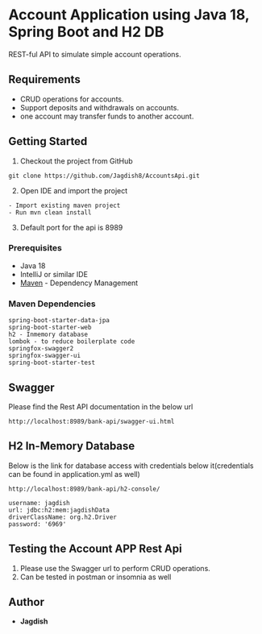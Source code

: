 # Account Application using Java 18, Spring Boot and H2 DB

REST-ful API to simulate simple account operations.

## Requirements

*	CRUD operations for accounts.
*	Support deposits and withdrawals on accounts.
*	one account may transfer funds to another account.

## Getting Started

1. Checkout the project from GitHub

```
git clone https://github.com/Jagdish8/AccountsApi.git
```

2. Open IDE and import the project

```
- Import existing maven project
- Run mvn clean install
```
3. Default port for the api is 8989


### Prerequisites

* Java 18
* IntelliJ or similar IDE
* [Maven](https://maven.apache.org/) - Dependency Management

### Maven Dependencies

```
spring-boot-starter-data-jpa
spring-boot-starter-web
h2 - Inmemory database
lombok - to reduce boilerplate code
springfox-swagger2
springfox-swagger-ui
spring-boot-starter-test
```

## Swagger

Please find the Rest API documentation in the below url

```
http://localhost:8989/bank-api/swagger-ui.html
```

## H2 In-Memory Database

Below is the link for database access with credentials below it(credentials can be found in application.yml as well)
```
http://localhost:8989/bank-api/h2-console/

username: jagdish
url: jdbc:h2:mem:jagdishData
driverClassName: org.h2.Driver
password: '6969'
```


## Testing the Account APP Rest Api

1. Please use the Swagger url to perform CRUD operations.
2. Can be tested in postman or insomnia as well

## Author

* **Jagdish**

